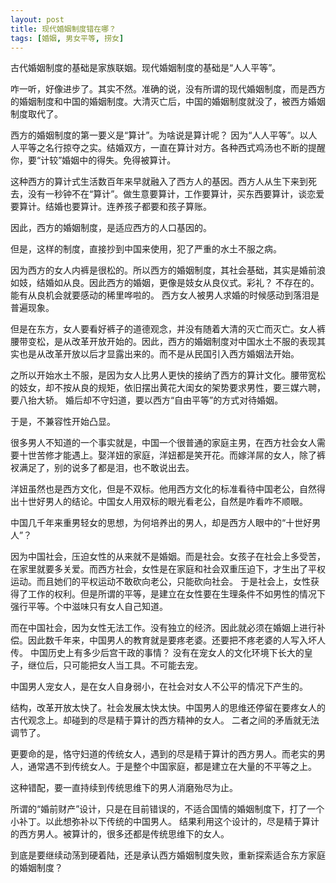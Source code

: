 ```yaml
---
layout: post
title: 现代婚姻制度错在哪？
tags: [婚姻, 男女平等, 捞女]
---
```


古代婚姻制度的基础是家族联姻。现代婚姻制度的基础是“人人平等”。

咋一听，好像进步了。其实不然。准确的说，没有所谓的现代婚姻制度，而是西方的婚姻制度和中国的婚姻制度。大清灭亡后，中国的婚姻制度就没了，被西方婚姻制度取代了。

西方的婚姻制度的第一要义是“算计”。为啥说是算计呢？ 因为“人人平等”。以人人平等之名行掠夺之实。结婚双方，一直在算计对方。各种西式鸡汤也不断的提醒你，要“计较”婚姻中的得失。免得被算计。

这种西方的算计式生活数百年来早就融入了西方人的基因。西方人从生下来到死去，没有一秒钟不在“算计”。做生意要算计，工作要算计，买东西要算计，谈恋爱要算计。结婚也要算计。连养孩子都要和孩子算账。

因此，西方的婚姻制度，是适应西方的人口基因的。

但是，这样的制度，直接抄到中国来使用，犯了严重的水土不服之病。

因为西方的女人内裤是很松的。所以西方的婚姻制度，其社会基础，其实是婚前浪如妓，结婚如从良。因此西方的婚姻，更像是妓女从良仪式。彩礼？ 不存在的。能有从良机会就要感动的稀里哗啦的。
西方女人被男人求婚的时候感动到落泪是普遍现象。

但是在东方，女人要看好裤子的道德观念，并没有随着大清的灭亡而灭亡。女人裤腰带变松，是从改革开放开始的。因此，西方的婚姻制度对中国水土不服的表现其实也是从改革开放以后才显露出来的。而不是从民国引入西方婚姻法开始。

之所以开始水土不服，是因为女人比男人更快的接纳了西方的算计文化。腰带宽松的妓女，却不按从良的规矩，依旧摆出黄花大闺女的架势要求男性，要三媒六聘，要八抬大轿。
婚后却不守妇道，要以西方“自由平等”的方式对待婚姻。

于是，不兼容性开始凸显。

很多男人不知道的一个事实就是，中国一个很普通的家庭主男，在西方社会女人需要十世苦修才能遇上。娶洋妞的家庭，洋妞都是笑开花。而嫁洋屌的女人，除了裤衩满足了，别的说多了都是泪，也不敢说出去。

洋妞虽然也是西方文化，但是不双标。他用西方文化的标准看待中国老公，自然得出十世好男人的结论。中国女人用双标的眼光看老公，自然是咋看咋不顺眼。

中国几千年来重男轻女的思想，为何培养出的男人，却是西方人眼中的“十世好男人”？

因为中国社会，压迫女性的从来就不是婚姻。而是社会。女孩子在社会上多受苦，在家里就要多关爱。而西方社会，女性是在家庭和社会双重压迫下，才生出了平权运动。而且她们的平权运动不敢砍向老公，只能砍向社会。
于是社会上，女性获得了工作的权利。但是所谓的平等，是建立在女性要在生理条件不如男性的情况下强行平等。个中滋味只有女人自己知道。

而在中国社会，因为女性无法工作。没有独立的经济。因此就必须在婚姻上进行补偿。因此数千年来，中国男人的教育就是要疼老婆。还要把不疼老婆的人写入坏人传。
中国历史上有多少后宫干政的事情？ 没有在宠女人的文化环境下长大的皇子，继位后，只可能把女人当工具。不可能去宠。

中国男人宠女人，是在女人自身弱小，在社会对女人不公平的情况下产生的。

结构，改革开放太快了。社会发展太快太快。中国男人的思维还停留在要疼女人的古代观念上。却碰到的尽是精于算计的西方精神的女人。
二者之间的矛盾就无法调节了。

更要命的是，恪守妇道的传统女人，遇到的尽是精于算计的西方男人。而老实的男人，通常遇不到传统女人。于是整个中国家庭，都是建立在大量的不平等之上。

这种错配，要一直持续到传统思维下的男人消磨殆尽为止。

所谓的“婚前财产”设计，只是在目前错误的，不适合国情的婚姻制度下，打了一个小补丁。以此想弥补以下传统的中国男人。
结果利用这个设计的，尽是精于算计的西方男人。被算计的，很多还都是传统思维下的女人。

到底是要继续动荡到硬着陆，还是承认西方婚姻制度失败，重新探索适合东方家庭的婚姻制度？


